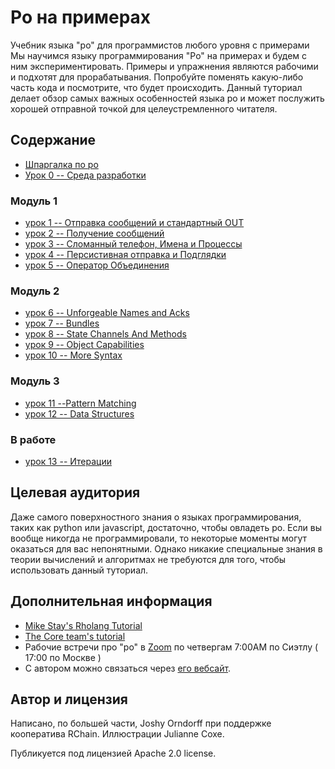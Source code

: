 # Ро на примерах
Учебник языка "ро" для программистов любого уровня с примерами
Мы научимся языку программирования "Ро" на примерах и будем с ним экспериментировать. Примеры и упражнения являются рабочими и подхотят для прорабатывания. Попробуйте поменять какую-либо часть кода и посмотрите, что будет происходить. Данный туториал делает обзор самых важных особенностей языка ро и может послужить хорошей отправной точкой для целеустремленного читателя.

## Содержание
* [Шпаргалка по ро](cheatSheet/README_RU.md)
* [Урок 0 -- Среда разработки](0-DeveloperEnvironment/README_RU.md)

### Модуль 1

* [урок 1 -- Отправка сообщений и стандартный OUT](1-SendingAndStandardOut/README_RU.md)
* [урок 2 -- Получение сообщений](2-Receiving/README_RU.md)
* [урок 3 -- Сломанный телефон, Имена и Процессы](3-TelephoneNamesAndProcesses/README_RU.md)
* [урок 4 -- Персистивная отправка и Подглядки](4-PersistentSendAndPeek/)
* [урок 5 -- Оператор Объединения](5-JoinOperator/)

### Модуль 2
* [урок 6 -- Unforgeable Names and Acks](6-UnforgeableNamesAndAcks/)
* [урок 7 -- Bundles](7-Bundles/)
* [урок 8 -- State Channels And Methods](8-StateChannelsAndMethods/)
* [урок 9 -- Object Capabilities](9-ObjectCapabilities/)
* [урок 10 -- More Syntax](10-MoreSyntax/)

### Модуль 3
* [урок 11 --Pattern Matching](11-PatternMatching/)
* [урок 12 -- Data Structures](12-DataStructures/)

### В работе
* [урок 13 -- Итерации](13-Iteration/)

## Целевая аудитория
Даже самого поверхностного знания о языках программирования, таких как python или javascript, достаточно, чтобы овладеть ро. Если вы вообще никогда не программировали, то некоторые моменты могут оказаться для вас непонятными. Однако никакие специальные знания в теории вычислений и алгоритмах не требуются для того, чтобы использовать данный туториал.

## Дополнительная информация
* [Mike Stay's Rholang Tutorial](https://developer.rchain.coop/tutorial/)
* [The Core team's tutorial](https://github.com/rchain/rchain/blob/master/docs/rholang/rholangtut.md)
* Рабочие встречи про "ро" в [Zoom](https://zoom.us/j/6853551826) по четвергам 7:00AM по Сиэтлу ( 17:00 по Москве )
* С автором можно связаться через [его вебсайт](https://joshyorndorff.com/contact).

## Автор и лицензия
Написано, по большей части, Joshy Orndorff при поддержке кооператива RChain.
Иллюстрации Julianne Coxe.

Публикуется под лицензией Apache 2.0 license.
